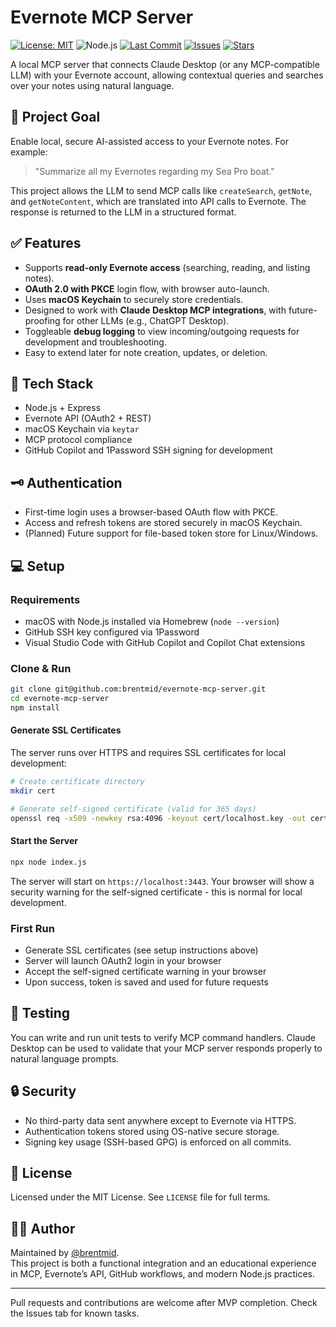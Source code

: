 # Evernote MCP Server

[![License: MIT](https://img.shields.io/badge/License-MIT-green.svg)](https://opensource.org/licenses/MIT)
![Node.js](https://img.shields.io/badge/node-%3E=18.0.0-brightgreen)
[![Last Commit](https://img.shields.io/github/last-commit/brentmid/evernote-mcp-server)](https://github.com/brentmid/evernote-mcp-server/commits/main)
[![Issues](https://img.shields.io/github/issues/brentmid/evernote-mcp-server)](https://github.com/brentmid/evernote-mcp-server/issues)
[![Stars](https://img.shields.io/github/stars/brentmid/evernote-mcp-server?style=social)](https://github.com/brentmid/evernote-mcp-server/stargazers)

A local MCP server that connects Claude Desktop (or any MCP-compatible LLM) with your Evernote account, allowing contextual queries and searches over your notes using natural language.

## 🎯 Project Goal

Enable local, secure AI-assisted access to your Evernote notes. For example:

> "Summarize all my Evernotes regarding my Sea Pro boat."

This project allows the LLM to send MCP calls like `createSearch`, `getNote`, and `getNoteContent`, which are translated into API calls to Evernote. The response is returned to the LLM in a structured format.

## ✅ Features

- Supports **read-only Evernote access** (searching, reading, and listing notes).
- **OAuth 2.0 with PKCE** login flow, with browser auto-launch.
- Uses **macOS Keychain** to securely store credentials.
- Designed to work with **Claude Desktop MCP integrations**, with future-proofing for other LLMs (e.g., ChatGPT Desktop).
- Toggleable **debug logging** to view incoming/outgoing requests for development and troubleshooting.
- Easy to extend later for note creation, updates, or deletion.

## 🧰 Tech Stack

- Node.js + Express
- Evernote API (OAuth2 + REST)
- macOS Keychain via `keytar`
- MCP protocol compliance
- GitHub Copilot and 1Password SSH signing for development

## 🗝️ Authentication

- First-time login uses a browser-based OAuth flow with PKCE.
- Access and refresh tokens are stored securely in macOS Keychain.
- (Planned) Future support for file-based token store for Linux/Windows.

## 💻 Setup

### Requirements

- macOS with Node.js installed via Homebrew (`node --version`)
- GitHub SSH key configured via 1Password
- Visual Studio Code with GitHub Copilot and Copilot Chat extensions

### Clone & Run

```bash
git clone git@github.com:brentmid/evernote-mcp-server.git
cd evernote-mcp-server
npm install
```

#### Generate SSL Certificates

The server runs over HTTPS and requires SSL certificates for local development:

```bash
# Create certificate directory
mkdir cert

# Generate self-signed certificate (valid for 365 days)
openssl req -x509 -newkey rsa:4096 -keyout cert/localhost.key -out cert/localhost.crt -days 365 -nodes -subj "/C=US/ST=Local/L=Local/O=Local/OU=Local/CN=localhost"
```

#### Start the Server

```bash
npx node index.js
```

The server will start on `https://localhost:3443`. Your browser will show a security warning for the self-signed certificate - this is normal for local development.

### First Run

- Generate SSL certificates (see setup instructions above)
- Server will launch OAuth2 login in your browser
- Accept the self-signed certificate warning in your browser
- Upon success, token is saved and used for future requests

## 🧪 Testing

You can write and run unit tests to verify MCP command handlers. Claude Desktop can be used to validate that your MCP server responds properly to natural language prompts.

## 🔒 Security

- No third-party data sent anywhere except to Evernote via HTTPS.
- Authentication tokens stored using OS-native secure storage.
- Signing key usage (SSH-based GPG) is enforced on all commits.

## 📄 License

Licensed under the MIT License. See `LICENSE` file for full terms.

## 🙋‍♂️ Author

Maintained by [@brentmid](https://github.com/brentmid).  
This project is both a functional integration and an educational experience in MCP, Evernote’s API, GitHub workflows, and modern Node.js practices.

---

Pull requests and contributions are welcome after MVP completion. Check the Issues tab for known tasks.